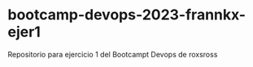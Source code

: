 # bootcamp-devops-2023-frannkx-ejer1
Repositorio para ejercicio 1 del Bootcampt  Devops de roxsross
